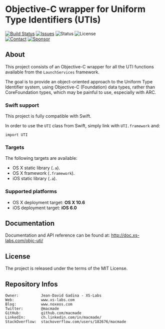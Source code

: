 Objective-C wrapper for Uniform Type Identifiers (UTIs)
=======================================================

[![Build Status](https://img.shields.io/github/actions/workflow/status/macmade/objc-uti/ci-mac.yaml?label=macOS&logo=apple)](https://github.com/macmade/objc-uti/actions/workflows/ci-mac.yaml)
[![Issues](http://img.shields.io/github/issues/macmade/objc-uti.svg?logo=github)](https://github.com/macmade/objc-uti/issues)
![Status](https://img.shields.io/badge/status-active-brightgreen.svg?logo=git)
![License](https://img.shields.io/badge/license-mit-brightgreen.svg?logo=open-source-initiative)  
[![Contact](https://img.shields.io/badge/follow-@macmade-blue.svg?logo=twitter&style=social)](https://twitter.com/macmade)
[![Sponsor](https://img.shields.io/badge/sponsor-macmade-pink.svg?logo=github-sponsors&style=social)](https://github.com/sponsors/macmade)

About
-----

This project consists of an Objective-C wrapper for all the UTI functions available from the `LaunchServices` framework.

The goal is to provide an object-oriented approach to the Uniform Type Identifier system, using Objective-C (Foundation) data types, rather than CoreFoundation types, which may be painful to use, especially with ARC.

### Swift support

This project is fully compatible with Swift.

In order to use the `UTI` class from Swift, simply link with `UTI.framework` and:

    import UTI

### Targets

The following targets are available:

 * OS X static library (`.a`).
 * OS X framework (`.framework`).
 * iOS static library (`.a`).

### Supported platforms

 * OS X deployment target: **OS X 10.6**
 * iOS deployment target: **iOS 6.0**

Documentation
-------------

Documentation and API reference can be found at: http://doc.xs-labs.com/objc-uti/

License
-------

The project is released under the terms of the MIT License.

Repository Infos
----------------

    Owner:			Jean-David Gadina - XS-Labs
    Web:			www.xs-labs.com
    Blog:			www.noxeos.com
    Twitter:		@macmade
    GitHub:			github.com/macmade
    LinkedIn:		ch.linkedin.com/in/macmade/
    StackOverflow:	stackoverflow.com/users/182676/macmade
